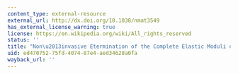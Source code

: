 ```yaml
---
content_type: external-resource
external_url: http://dx.doi.org/10.1038/nmat3549
has_external_license_warning: true
license: https://en.wikipedia.org/wiki/All_rights_reserved
status: ''
title: "Non\u2013invasive Etermination of the Complete Elastic Moduli of Spider Silks"
uid: ed470752-75fd-4074-87e4-aed34628a0fa
wayback_url: ''
---
```

